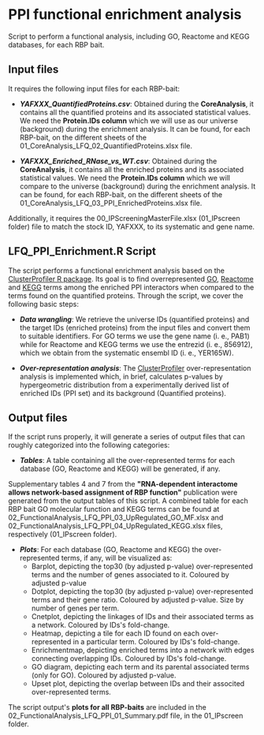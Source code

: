 # PPI functional enrichment analysis

Script to perform a functional analysis, including GO, Reactome and KEGG databases, for each RBP bait.

## Input files

It requires the following input files for each RBP-bait:

- **_YAFXXX_QuantifiedProteins.csv_**:  Obtained during the **CoreAnalysis**, it contains all the quantified proteins and its associated statistical values. We need the **Protein.IDs column** which we will use as our universe (background) during the enrichment analysis. It can be found, for each RBP-bait, on the different sheets of the 01_CoreAnalysis_LFQ_02_QuantifiedProteins.xlsx file. 

- **_YAFXXX_Enriched_RNase_vs_WT.csv_**:  Obtained during the **CoreAnalysis**, it contains all the enriched proteins and its associated statistical values. We need the **Protein.IDs column** which we will compare to the universe (background) during the enrichment analysis. It can be found, for each RBP-bait, on the different sheets of the 01_CoreAnalysis_LFQ_03_PPI_EnrichedProteins.xlsx file.

Additionally, it requires the 00_IPScreeningMasterFile.xlsx (01_IPscreen folder) file to match the stock ID, YAFXXX, to its systematic and gene name. 

## LFQ_PPI_Enrichment.R Script

The script performs a functional enrichment analysis based on the [ClusterProfiler R package](https://yulab-smu.top/biomedical-knowledge-mining-book/index.html). Its goal is to find overrepresented [GO](http://geneontology.org/), [Reactome](https://reactome.org/) and [KEGG](https://www.genome.jp/kegg/) terms among the enriched PPI interactors when compared to the terms found on the quantified proteins. Through the script, we cover the following basic steps:

- **_Data wrangling_**: We retrieve the universe IDs (quantified proteins) and the target IDs (enriched proteins) from the input files and convert them to suitable identifiers. For GO terms we use the gene name (i. e., PAB1) while for Reactome and KEGG terms we use the entrezid (i. e., 856912), which we obtain from the systematic ensembl ID (i. e., YER165W).

- **_Over-representation analysis_**: The [ClusterProfiler](https://yulab-smu.top/biomedical-knowledge-mining-book/enrichment-overview.html) over-representation analysis is implemented which, in brief, calculates p-values by hypergeometric distribution from a experimentally derived list of enriched IDs (PPI set) and its background (Quantified proteins).

## Output files

If the script runs properly, it will generate a series of output files that can roughly categorized into the following categories:

- **_Tables_**: A table containing all the over-represented terms for each database (GO, Reactome and KEGG) will be generated, if any. 

Supplementary tables 4 and 7 from the **"RNA-dependent interactome allows network-based assignment of RBP function"** publication were generated from the output tables of this script. A combined table for each RBP bait GO molecular function and KEGG terms can be found at 02_FunctionalAnalysis_LFQ_PPI_03_UpRegulated_GO_MF.xlsx and  02_FunctionalAnalysis_LFQ_PPI_04_UpRegulated_KEGG.xlsx files, respectively (01_IPscreen folder).

- **_Plots_**: For each database (GO, Reactome and KEGG) the over-represented terms, if any, will be visualized as:
  - Barplot, depicting the top30 (by adjusted p-value) over-represented terms and the number of genes associated to it. Coloured by adjusted p-value
  - Dotplot, depicting the top30 (by adjusted p-value) over-represented terms and their gene ratio. Coloured by adjusted p-value. Size by number of genes per term.
  - Cnetplot, depicting the linkages of IDs and their associated terms as a network. Coloured by IDs's fold-change.
  - Heatmap, depicting a tile for each ID found on each over-represented in a particular term. Coloured by IDs's fold-change.
  - Enrichmentmap, depicting enriched terms into a network with edges connecting overlapping IDs. Coloured by IDs's fold-change.
  - GO diagram, depicting each term and its parental associated terms (only for GO). Coloured by adjusted p-value.
  - Upset plot, depicting the overlap between IDs and their associted over-represented terms. 

The script output's **plots for all RBP-baits** are included in the 02_FunctionalAnalysis_LFQ_PPI_01_Summary.pdf file, in the 01_IPscreen folder.
  